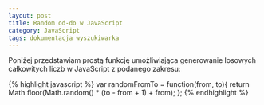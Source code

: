 ```yaml
---
layout: post
title: Random od-do w JavaScript
category: JavaScript
tags: dokumentacja wyszukiwarka
---
```

Poniżej przedstawiam prostą funkcję umożliwiająca generowanie losowych całkowitych liczb w JavaScript z podanego zakresu:

{% highlight javascript %}
var randomFromTo = function(from, to){
    return Math.floor(Math.random() * (to - from + 1) + from);
};​
{% endhighlight %}
